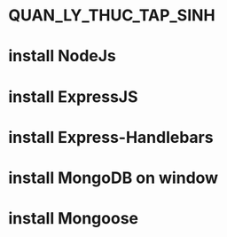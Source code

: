 # QUAN_LY_THUC_TAP_SINH

# install NodeJs
# install ExpressJS
# install Express-Handlebars
# install MongoDB on window
# install Mongoose

